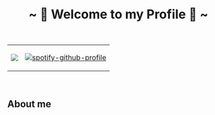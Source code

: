 <body>
<h1 align="center">~ 💖 Welcome to my Profile 💖 ~</h1>
<br>
<div align="center">
<table> 
   <tr> 
      <td><div><img src="https://i.imgur.com/VU0ouHj.gif"></div></td><td><div>
      
[![spotify-github-profile](https://spotify-github-profile.vercel.app/api/view?uid=itzasuna&cover_image=true&theme=default)](https://github.com/kittinan/spotify-github-profile)
   </div></td> 
   </tr> 
</table> 
</div>
<br>
<h2 align="left">About me</h2>
</body>